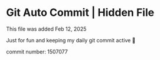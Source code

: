 # Git Auto Commit | Hidden File

This file was added Feb 12, 2025

Just for fun and keeping my daily git commit active 🤪

commit number: 1507077
